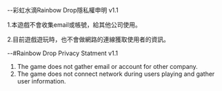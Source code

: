 --彩虹水滴Rainbow Drop隱私權申明 v1.1

1.本遊戲不會收集email或帳號，給其他公司使用。

2.目前遊戲遊玩時，也不會做網路的連線獲取使用者的資訊。




--#Rainbow Drop Privacy Statment v1.1

1. The game does not gather email or account for other company.
2. The game does not connect network during users playing and gather user information.
